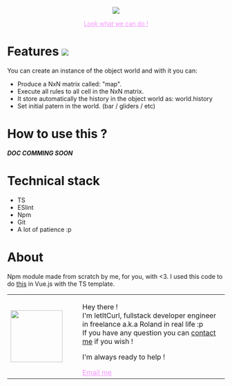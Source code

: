 <p align="center">
  <a style="Color: #f694ff;" href="https://gameoflife-ts.web.app/"><img src="https://res.cloudinary.com/duydvdaxd/image/upload/v1587807196/Vue-Sprint/GOL_ENGINE_dz4s0y.png"/></a>
</p>

<p align="center" ><a style="Color: #f694ff;" href="https://gameoflife-ts.web.app/" >Look what we can do !</a></p>

# Features [![](https://img.shields.io/badge/autor-letItCurl-red.svg)](https://www.linkedin.com/in/roland-lopez-developer/?locale=en_US)

You can create an instance of the object world and with it you can:

- Produce a NxN matrix called: "map".
- Execute all rules to all cell in the NxN matrix.
- It store automatically the history in the object world as: world.history
- Set initial patern in the world. (bar / gliders / etc)

# How to use this ?

***DOC COMMING SOON***

# Technical stack
- TS
- ESlint
- Npm
- Git
- A lot of patience :p

# About
Npm module made from scratch by me, for you, with <3. 
I used this code to do <a href="https://github.com/letItCurl/vue-gol-ts">this<a/> in Vue.js with the TS template.
<table style="border: none;">
  <tr>
    <td>
      <div style="width: 120px;">
        <img style="width: 120px;" src="https://res.cloudinary.com/duydvdaxd/image/upload/w_120,c_fill,ar_1:1,g_auto/v1587723517/Rodeooo_khmmmu.jpg"/>
    </div>
    </td>
    <td>
      <div style="margin-left: 30px;">
        <p>Hey there !</br>
        I'm letItCurl, fullstack developer engineer in freelance a.k.a Roland in real life :p</br>
        If you have any question you can <a href="https://www.linkedin.com/in/roland-lopez-developer/?locale=en_US">contact me</a> if you wish !</p>
        <p>I'm always ready to help !</p>
        <a style="color: #f694ff;" href="mailto:rolandlopez.developer@gmail.com?subject=Hey! Are you available?">Email me</a>
    </div>
    </td>
  </tr>
</table>

